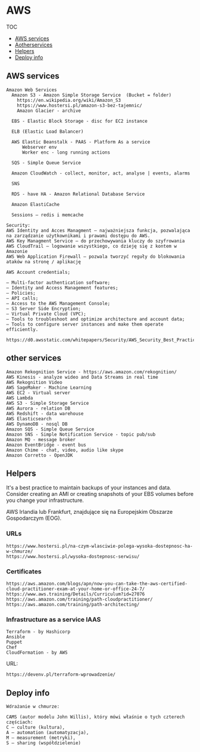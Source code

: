 # AWS

TOC
- [AWS services](#awsservices)
- [Aotherservices](#other_services)
- [Helpers](#helpers)
- [Deploy info](#deploy_info)

## AWS services <a name="awsservices"></a>
```
Amazon Web Services
  Amazon S3 - Amazon Simple Storage Service  (Bucket = folder)
    https://en.wikipedia.org/wiki/Amazon_S3
    https://www.hostersi.pl/amazon-s3-bez-tajemnic/
    Amazon Glacier - archive
    
  EBS - Elastic Block Storage - disc for EC2 instance
  
  ELB (Elastic Load Balancer)

  AWS Elastic Beanstalk - PAAS - Platform As a service
	  Webserver env
	  Worker enc - long running actions
    
  SQS - Simple Queue Service
  
  Amazon CloudWatch - collect, monitor, act, analyse | events, alarms
  
  SNS

  RDS - have HA - Amazon Relational Database Service
  
  Amazon ElastiCache
  
  Sessions – redis i memcache

Security:
AWS Identity and Acces Managment – najważniejsza funkcja, pozwalająca na zarządzanie użytkownikami i prawami dostępu do AWS.
AWS Key Managment Service – do przechowywania kluczy do szyfrowania
AWS CloudTrail – logowanie wszystkiego, co dzieję się z kontem w Amazonie
AWS Web Application Firewall – pozwala tworzyć reguły do blokowania ataków na stronę / aplikację

AWS Account credentials;

– Multi-factor authentication software;
– Identity and Access Management features;
– Policies;
– API calls;
– Access to the AWS Management Console;
– S3 Server Side Encryption;
– Virtual Private Cloud (VPC);
– Tools to troubleshoot and optimize architecture and account data;
– Tools to configure server instances and make them operate efficiently.

https://d0.awsstatic.com/whitepapers/Security/AWS_Security_Best_Practices.pdf
```

## other services <a name="other_services"></a>

```
Amazon Rekognition Service - https://aws.amazon.com/rekognition/
AWS Kinesis - analyze wideo and Data Streams in real time
AWS Rekognition Video
AWS SageMaker - Machine Learning
AWS EC2 - Virtual server
AWS Lambda
AWS S3 - Simple Storage Service
AWS Aurora - relation DB
AWS Redshift - data warehouse
AWS Elasticsearch
AWS DynamoDB - nosql DB
Amazon SQS - Simple Queue Service
Amazon SNS - Simple Notification Service - topic pub/sub
Amazon MQ - message broker
Amazon EventBridge - event bus
Amazon Chime - chat, video, audio like skype
Amazon Corretto - OpenJDK
```

## Helpers <a name="helpers"></a>

It's a best practice to maintain backups of your instances and data. Consider creating an AMI or creating snapshots of your EBS volumes before you change your infrastructure.

AWS Irlandia lub Frankfurt, znajdujące się na Europejskim Obszarze Gospodarczym (EOG).

### URLs
```
https://www.hostersi.pl/na-czym-wlasciwie-polega-wysoka-dostepnosc-ha-w-chmurze/
https://www.hostersi.pl/wysoka-dostepnosc-serwisu/
```

### Certificates
```
https://aws.amazon.com/blogs/apn/now-you-can-take-the-aws-certified-cloud-practitioner-exam-at-your-home-or-office-24-7/
https://www.aws.training/Details/Curriculum?id=27076
https://aws.amazon.com/training/path-cloudpractitioner/
https://aws.amazon.com/training/path-architecting/
```

### Infrastructure as a service IAAS

```
Terraform - by Hashicorp
Ansible
Puppet
Chef
CloudFormation - by AWS
```

URL:
```
https://devenv.pl/terraform-wprowadzenie/

```

## Deploy info <a name="deploy_info"></a>

```
Wdrażanie w chmurze:

CAMS (autor modelu John Willis), który mówi właśnie o tych czterech częściach: 
C – culture (kultura), 
A – automation (automatyzacja), 
M – measurement (metryki), 
S – sharing (współdzielenie)
```
